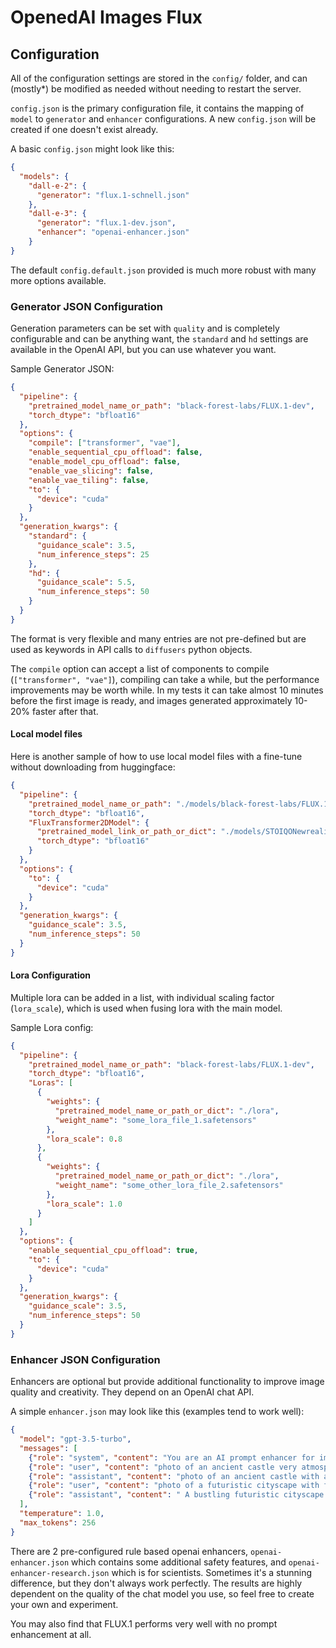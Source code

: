 # OpenedAI Images Flux

## Configuration

All of the configuration settings are stored in the `config/` folder, and can (mostly*) be modified as needed without needing to restart the server.

`config.json` is the primary configuration file, it contains the mapping of `model` to `generator` and `enhancer` configurations. A new `config.json` will be created if one doesn't exist already.

A basic `config.json` might look like this:

```json
{
  "models": {
    "dall-e-2": {
      "generator": "flux.1-schnell.json"
    },
    "dall-e-3": {
      "generator": "flux.1-dev.json",
      "enhancer": "openai-enhancer.json"
    }
}
```

The default `config.default.json` provided is much more robust with many more options available.

### Generator JSON Configuration

Generation parameters can be set with `quality` and is completely configurable and can be anything want, the `standard` and `hd` settings are available in the OpenAI API, but you can use whatever you want.

Sample Generator JSON:

```json
{
  "pipeline": {
    "pretrained_model_name_or_path": "black-forest-labs/FLUX.1-dev",
    "torch_dtype": "bfloat16"
  },
  "options": {
    "compile": ["transformer", "vae"],
    "enable_sequential_cpu_offload": false,
    "enable_model_cpu_offload": false,
    "enable_vae_slicing": false,
    "enable_vae_tiling": false,
    "to": {
      "device": "cuda"
    }
  },
  "generation_kwargs": {
    "standard": {
      "guidance_scale": 3.5,
      "num_inference_steps": 25
    },
    "hd": {
      "guidance_scale": 5.5,
      "num_inference_steps": 50
    }
  }
}

```

The format is very flexible and many entries are not pre-defined but are used as keywords in API calls to `diffusers` python objects.

The `compile` option can accept a list of components to compile (`["transformer", "vae"]`), compiling can take a while, but the performance improvements may be worth while. In my tests it can take almost 10 minutes before the first image is ready, and images generated approximately 10-20% faster after that.

#### Local model files

Here is another sample of how to use local model files with a fine-tune without downloading from huggingface:

```json
{
  "pipeline": {
    "pretrained_model_name_or_path": "./models/black-forest-labs/FLUX.1-dev",
    "torch_dtype": "bfloat16",
    "FluxTransformer2DModel": {
      "pretrained_model_link_or_path_or_dict": "./models/STOIQONewrealityFLUXSD_F1DPreAlpha.safetensors",
      "torch_dtype": "bfloat16"
    }
  },
  "options": {
    "to": {
      "device": "cuda"
    }
  },
  "generation_kwargs": {
    "guidance_scale": 3.5,
    "num_inference_steps": 50
  }
}
```

#### Lora Configuration

Multiple lora can be added in a list, with individual scaling factor (`lora_scale`), which is used when fusing lora with the main model.

Sample Lora config:

```json
{
  "pipeline": {
    "pretrained_model_name_or_path": "black-forest-labs/FLUX.1-dev",
    "torch_dtype": "bfloat16",
    "Loras": [
      {
        "weights": {
          "pretrained_model_name_or_path_or_dict": "./lora",
          "weight_name": "some_lora_file_1.safetensors"
        },
        "lora_scale": 0.8
      },
      {
        "weights": {
          "pretrained_model_name_or_path_or_dict": "./lora",
          "weight_name": "some_other_lora_file_2.safetensors"
        },
        "lora_scale": 1.0
      }
    ]
  },
  "options": {
    "enable_sequential_cpu_offload": true,
    "to": {
      "device": "cuda"
    }
  },
  "generation_kwargs": {
    "guidance_scale": 3.5,
    "num_inference_steps": 50
  }
}
```

### Enhancer JSON Configuration

Enhancers are optional but provide additional functionality to improve image quality and creativity. They depend on an OpenAI chat API.

A simple `enhancer.json` may look like this (examples tend to work well):

```json
{
  "model": "gpt-3.5-turbo",
  "messages": [
    {"role": "system", "content": "You are an AI prompt enhancer for image generation AI models, when given a description of an image, be creative and enhance the description to make the image better. No yapping, just output the best enhanced image prompt you can."},
    {"role": "user", "content": "photo of an ancient castle very atmospheric"},
    {"role": "assistant", "content": "photo of an ancient castle with a majestic, eerie ambiance, highlighting its towering spires, weathered stone, and ivy-clad walls, set against a backdrop of a dense, mystic forest under a sky completely shrouded in clouds yet illuminated by a diffused, ethereal light, where the fusion of natural decay and enduring architectural grandeur evokes a sense of timeless mystery and the eternal battle between man and nature, casting a glow that reveals subtle details and textures, creating an impression of haunting beauty and solemn tranquility. "},
    {"role": "user", "content": "photo of a futuristic cityscape with flying cars"},
    {"role": "assistant", "content": " A bustling futuristic cityscape stretches out beneath a twilight sky, where sleek, metallic skyscrapers pierce through wisps of neon-lit clouds. Flying cars, adorned with glowing blue and purple lights, zip silently along invisible aerial highways, casting dynamic shadows on the glassy surfaces below. The city’s architecture blends organic curves with sharp geometric lines, creating a harmonious fusion of nature and technology. Holographic billboards flicker with vibrant advertisements, while pedestrians in streamlined attire stroll along elevated walkways lined with lush vertical gardens. The scene is bathed in a soft, ethereal glow from the setting sun, reflecting off the polished surfaces and adding a warm contrast to the cool artificial lights. The composition captures the city from a bird’s-eye view, showcasing its intricate layout and futuristic charm, evoking a sense of wonder and technological advancement."}
  ],
  "temperature": 1.0,
  "max_tokens": 256
}
```

There are 2 pre-configured rule based openai enhancers, `openai-enhancer.json` which contains some additional safety features, and `openai-enhancer-research.json` which is for scientists. Sometimes it's a stunning difference, but they don't always work perfectly. The results are highly dependent on the quality of the chat model you use, so feel free to create your own and experiment.

You may also find that FLUX.1 performs very well with no prompt enhancement at all.

